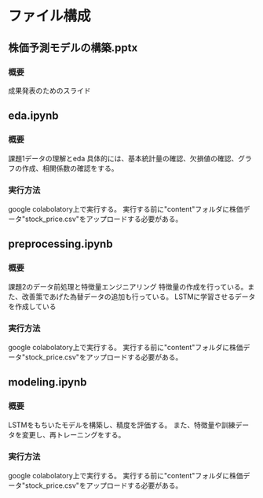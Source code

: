 # ファイル構成
## 株価予測モデルの構築.pptx
### 概要
成果発表のためのスライド

## eda.ipynb
### 概要
課題1データの理解とeda
具体的には、基本統計量の確認、欠損値の確認、グラフの作成、相関係数の確認をする。

### 実行方法
google colabolatory上で実行する。
実行する前に"content"フォルダに株価データ"stock_price.csv"をアップロードする必要がある。

## preprocessing.ipynb

### 概要
課題2のデータ前処理と特徴量エンジニアリング
特徴量の作成を行っている。また、改善策であげた為替データの追加も行っている。
LSTMに学習させるデータを作成している

### 実行方法
google colabolatory上で実行する。
実行する前に"content"フォルダに株価データ"stock_price.csv"をアップロードする必要がある。

## modeling.ipynb
### 概要
LSTMをもちいたモデルを構築し、精度を評価する。
また、特徴量や訓練データを変更し、再トレーニングをする。

### 実行方法
google colabolatory上で実行する。
実行する前に"content"フォルダに株価データ"stock_price.csv"をアップロードする必要がある。
